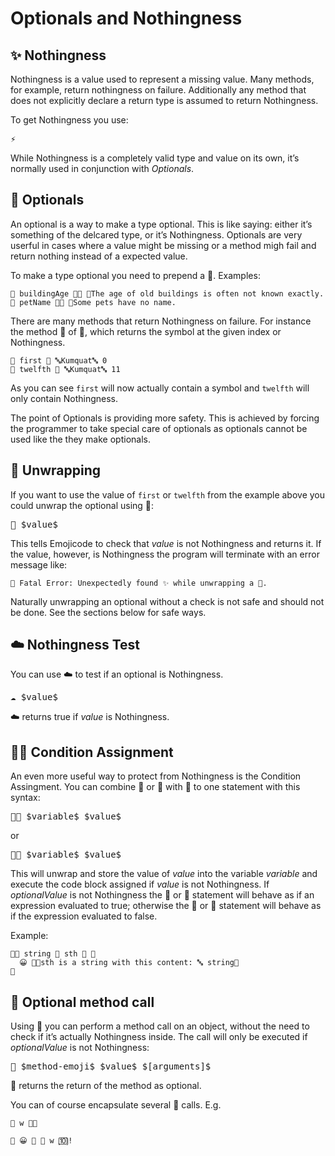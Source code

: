 # Optionals and Nothingness

## ✨ Nothingness

Nothingness is a value used to represent a missing value. Many methods, for
example, return nothingness on failure. Additionally any method that does not
explicitly declare a return type is assumed to return Nothingness.

To get Nothingness you use:

<pre class="syntax">
⚡️
</pre>

While Nothingness is a completely valid type and value on its own, it’s normally
used in conjunction with *Optionals*.

## 🍬 Optionals

An optional is a way to make a type optional. This is like saying: either it’s
something of the delcared type, or it’s Nothingness. Optionals are very userful
in cases where a value might be missing or a method migh fail and return nothing
instead of a expected value.

To make a type optional you need to prepend a 🍬. Examples:

```
🍰 buildingAge 🍬🚂 👴The age of old buildings is often not known exactly.
🍰 petName 🍬🔡 👴Some pets have no name.
```

There are many methods that return Nothingness on failure. For instance the
method 🔬 of 🔡, which returns the symbol at the given index or Nothingness.

```
🍦 first 🔬 🔤Kumquat🔤 0
🍦 twelfth 🔬 🔤Kumquat🔤 11
```

As you can see `first` will now actually contain a symbol and `twelfth` will
only contain Nothingness.

The point of Optionals is providing more safety. This is achieved by forcing
the programmer to take special care of optionals as optionals cannot be used
like the they make optionals.

## 🍺 Unwrapping

If you want to use the value of `first` or `twelfth` from the example above
you could unwrap the optional using 🍺:

<pre class="syntax">
🍺 $value$
</pre>

This tells Emojicode to check that *value* is not Nothingness and
returns it. If the value, however, is Nothingness the program will terminate
with an error message like:

```
🚨 Fatal Error: Unexpectedly found ✨ while unwrapping a 🍬.
```

Naturally unwrapping an optional without a check is not safe and should not
be done. See the sections below for safe ways.

## ☁️ Nothingness Test

You can use ☁️ to test if an optional is Nothingness.

<pre class="syntax">
☁️ $value$
</pre>

☁️ returns true if *value* is Nothingness.

## 🍊🍦 Condition Assignment

An even more useful way to protect from Nothingness is the Condition Assingment.
You can combine 🍊 or 🍋 with 🍦 to one statement with this syntax:

<pre class="syntax">
🍊🍦 $variable$ $value$
</pre>

or

<pre class="syntax">
🍋🍦 $variable$ $value$
</pre>

This will unwrap and store the value of *value* into the variable
*variable* and execute the code block assigned if *value* is not
Nothingness. If *optionalValue* is not Nothingness the 🍊 or 🍋 statement will
behave as if an expression evaluated to true; otherwise the 🍊 or 🍋 statement
will behave as if the expression evaluated to false.

Example:

```
🍊🍦 string 🔲 sth 🔡 🍇
  😀 🍪🔤sth is a string with this content: 🔤 string🍪
🍉
```

## 🍻 Optional method call

Using 🍻 you can perform a method call on an object, without the need to check if
it’s actually Nothingness inside. The call will only be executed if
*optionalValue* is not Nothingness:

<pre class="syntax">
🍻 $method-emoji$ $value$ $[arguments]$
</pre>

🍻 returns the return of the method as optional.

You can of course encapsulate several 🍻 calls. E.g.

```
🍰 w 🍬🔡

🍻 😀 🍻 📝 w 🔟!
```
